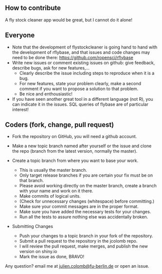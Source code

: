How to contribute
---

A fly stock cleaner app would be great, but I cannot do it alone!  

Everyone
---

- Note that the development of flystockcleaner is going hand to hand with the development of rflybase, and that issues and code changes may need to be done there: https://github.com/ropensci/rflybase
- Write new issues or comment existing issues on github: give feedback, describe bugs, ask for new features,...
    - Clearly describe the issue including steps to reproduce when it is a bug.
    - For new features, state your problem clearly, make a second comment if you want to propose a solution to that problem.
    - Be nice and enthousiastic!
- If you have seen another great tool in a different language (not R), you can indicate it in the issues. SQL queries of flybase are of particular interest!    


Coders (fork, change, pull request)
---

- Fork the repository on GitHub, you will need a github account. 

- Make a new topic branch named after yourself or the issue and clone the repo (branch from the latest version, normally the master).

- Create a topic branch from where you want to base your work.
    - This is usually the master branch.
    - Only target release branches if you are certain your fix must be on that branch.
    - Please avoid working directly on the master branch, create a branch with your name and work on it there.
    - Make commits of logical units.
    - (Check for unnecessary changes (whitespace) before committing.)
    - Make sure your commit messages are in the proper format.    
    - Make sure you have added the necessary tests for your changes.
    - Run all the tests to assure nothing else was accidentally broken.
    
- Submitting Changes

    - Push your changes to a topic branch in your fork of the repository.
    - Submit a pull request to the repository in the jcolomb repo.
    - I will review the pull request, make merges, and publish the new version on shiny.io
    - Mark the issue as done, BRAVO!
    
Any question? email me at julien.colomb@fu-berlin.de or open an issue.    
